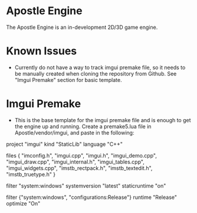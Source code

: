 # Apostle Engine
The Apostle Engine is an in-development 2D/3D game engine.



# Known Issues
- Currently do not have a way to track imgui premake file, so it needs to be manually created when cloning the repository from Github. See "Imgui Premake" section for basic template.


# Imgui Premake
- This is the base template for the imgui premake file and is enough to get the engine up and running. Create a premake5.lua file in Apostle/vendor/imgui, and paste in the following:

project "imgui"
  kind "StaticLib"
  language "C++"

  files
  {
    "imconfig.h",
    "imgui.cpp",
    "imgui.h",
    "imgui_demo.cpp",
    "imgui_draw.cpp",
    "imgui_internal.h",
    "imgui_tables.cpp",
    "imgui_widgets.cpp",
    "imstb_rectpack.h",
    "imstb_textedit.h",
    "imstb_truetype.h"
  }

  filter "system:windows"
    systemversion "latest"
    staticruntime "on"

  filter {"system:windows", "configurations:Release"}
    runtime "Release"
    optimize "On"


